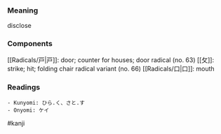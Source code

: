### Meaning

disclose

### Components

[[Radicals/戸|戸]]: door; counter for houses; door radical (no. 63) [[攵]]: strike; hit; folding chair radical variant (no. 66) [[Radicals/口|口]]: mouth

### Readings

```
- Kunyomi: ひら.く、さと.す
- Onyomi: ケイ
```

#kanji